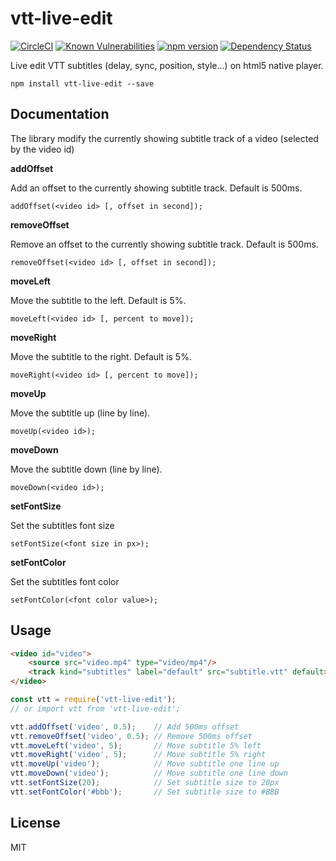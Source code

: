 # vtt-live-edit


[![CircleCI](https://circleci.com/gh/funkyremi/vtt-live-edit.svg?style=svg)](https://circleci.com/gh/funkyremi/vtt-live-edit)
[![Known Vulnerabilities](https://snyk.io/test/github/funkyremi/vtt-live-edit/badge.svg)](https://snyk.io/test/github/funkyremi/vtt-live-edit)
[![npm version](https://img.shields.io/npm/v/vtt-live-edit.svg)](https://www.npmjs.com/package/vtt-live-edit)
[![Dependency Status](https://david-dm.org/funkyremi/vtt-live-edit.svg)](https://david-dm.org/funkyremi/vtt-live-edit)


Live edit VTT subtitles (delay, sync, position, style...) on html5 native player.

```
npm install vtt-live-edit --save
```


## Documentation

The library modify the currently showing subtitle track of a video (selected by the video id)

__addOffset__

Add an offset to the currently showing subtitle track. Default is 500ms.

`addOffset(<video id> [, offset in second]);`

__removeOffset__

Remove an offset to the currently showing subtitle track. Default is 500ms.

`removeOffset(<video id> [, offset in second]);`

__moveLeft__

Move the subtitle to the left. Default is 5%.

`moveLeft(<video id> [, percent to move]);`

__moveRight__

Move the subtitle to the right. Default is 5%.

`moveRight(<video id> [, percent to move]);`

__moveUp__

Move the subtitle up (line by line).

`moveUp(<video id>);`

__moveDown__

Move the subtitle down (line by line).

`moveDown(<video id>);`

__setFontSize__

Set the subtitles font size

`setFontSize(<font size in px>);`

__setFontColor__

Set the subtitles font color

`setFontColor(<font color value>);`


## Usage

``` html
<video id="video">
    <source src="video.mp4" type="video/mp4"/>
    <track kind="subtitles" label="default" src="subtitle.vtt" default>
</video>
```

``` js
const vtt = require('vtt-live-edit');
// or import vtt from 'vtt-live-edit';

vtt.addOffset('video', 0.5);    // Add 500ms offset
vtt.removeOffset('video', 0.5); // Remove 500ms offset
vtt.moveLeft('video', 5);       // Move subtitle 5% left
vtt.moveRight('video', 5);      // Move subtitle 5% right
vtt.moveUp('video');            // Move subtitle one line up
vtt.moveDown('video');          // Move subtitle one line down
vtt.setFontSize(20);            // Set subtitle size to 20px
vtt.setFontColor('#bbb');       // Set subtitle size to #BBB
```

## License

MIT
